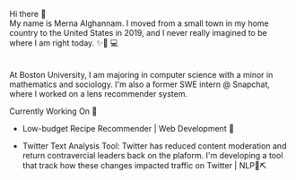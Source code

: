 Hi there 👋 <br>
My name is Merna Alghannam. I moved from a small town in my home country to the United States in 2019, and I never really imagined to be where I am right today. ✨👩 💻 
<br><br><br> At Boston University, I am majoring in computer science with a minor in mathematics and sociology. I'm also a former SWE intern @ Snapchat, where I worked on a lens recommender system.

Currently Working On 🚀
- Low-budget Recipe Recommender | Web Development 📝

 - Twitter Text Analysis Tool: Twitter has reduced content moderation and return contravercial leaders back on the plaform. I'm developing a tool that track how these changes impacted traffic on Twitter | NLP📜⛏️

            
